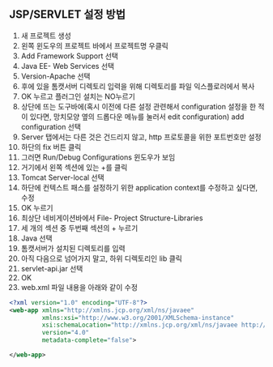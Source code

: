 ## JSP/SERVLET 설정 방법

1. 새 프로젝트 생성
2. 왼쪽 윈도우의 프로젝트 바에서 프로젝트명 우클릭
3. Add Framework Support 선택
4. Java EE- Web Services 선택
5. Version-Apache 선택
6. 후에 있을 톰캣서버 디렉토리 입력을 위해 디렉토리를 파일 익스플로러에서 복사
7. OK 누르고 플러그인 설치는 NO누르기
8. 상단에 뜨는 도구바에(혹시 이전에 다른 설정 관련해서 configuration 설정을 한 적이 있다면, 망치모양 옆의 드롭다운 메뉴를 눌러서 edit configuration) add configuration 선택
9. Server 탭에서는 다른 것은 건드리지 않고, http 프로토콜을 위한 포트번호만 설정
10. 하단의 fix 버튼 클릭
11. 그러면 Run/Debug Configurations 윈도우가 보임
12. 거기에서 왼쪽 섹션에 있는 +를 클릭
13. Tomcat Server-local 선택
14. 하단에 컨텍스트 패스를 설정하기 위한 application context를 수정하고 싶다면, 수정
15. OK 누르기
16. 최상단 네비게이션바에서 File- Project Structure-Libraries
17. 세 개의 섹션 중 두번째 섹션의 + 누르기
18. Java 선택
19. 톰캣서버가 설치된 디렉토리를 입력
20. 아직 다음으로 넘어가지 말고, 하위 디렉토리인 lib 클릭
21. servlet-api.jar 선택
22. OK 
23. web.xml 파일 내용을 아래와 같이 수정

```xml
<?xml version="1.0" encoding="UTF-8"?>
<web-app xmlns="http://xmlns.jcp.org/xml/ns/javaee"
         xmlns:xsi="http://www.w3.org/2001/XMLSchema-instance"
         xsi:schemaLocation="http://xmlns.jcp.org/xml/ns/javaee http://xmlns.jcp.org/xml/ns/javaee/web-app_4_0.xsd"
         version="4.0"
         metadata-complete="false">

</web-app>
```